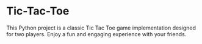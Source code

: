 # Tic-Tac-Toe
This Python project is a classic Tic Tac Toe game implementation designed for two players. Enjoy a fun and engaging experience with your friends.
